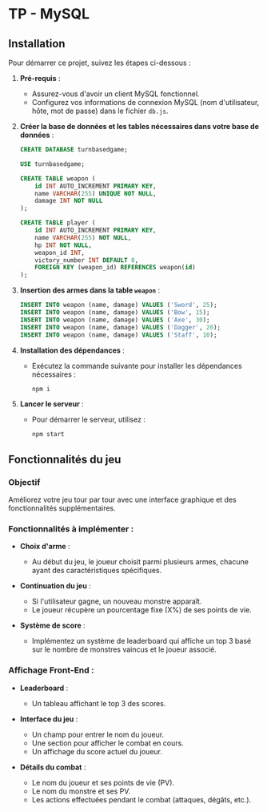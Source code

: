 # TP - MySQL

## Installation

Pour démarrer ce projet, suivez les étapes ci-dessous :

1. **Pré-requis** :

   - Assurez-vous d'avoir un client MySQL fonctionnel.
   - Configurez vos informations de connexion MySQL (nom d'utilisateur, hôte, mot de passe) dans le fichier `db.js`.

2. **Créer la base de données et les tables nécessaires dans votre base de données** :

   ```sql
   CREATE DATABASE turnbasedgame;
   ```

   ```sql
   USE turnbasedgame;

   CREATE TABLE weapon (
       id INT AUTO_INCREMENT PRIMARY KEY,
       name VARCHAR(255) UNIQUE NOT NULL,
       damage INT NOT NULL
   );

   CREATE TABLE player (
       id INT AUTO_INCREMENT PRIMARY KEY,
       name VARCHAR(255) NOT NULL,
       hp INT NOT NULL,
       weapon_id INT,
       victory_number INT DEFAULT 0,
       FOREIGN KEY (weapon_id) REFERENCES weapon(id)
   );
   ```

3. **Insertion des armes dans la table `weapon`** :

   ```sql
   INSERT INTO weapon (name, damage) VALUES ('Sword', 25);
   INSERT INTO weapon (name, damage) VALUES ('Bow', 15);
   INSERT INTO weapon (name, damage) VALUES ('Axe', 30);
   INSERT INTO weapon (name, damage) VALUES ('Dagger', 20);
   INSERT INTO weapon (name, damage) VALUES ('Staff', 10);
   ```

4. **Installation des dépendances** :

   - Exécutez la commande suivante pour installer les dépendances nécessaires :
     ```bash
     npm i
     ```

5. **Lancer le serveur** :
   - Pour démarrer le serveur, utilisez :
     ```bash
     npm start
     ```

## Fonctionnalités du jeu

### Objectif

Améliorez votre jeu tour par tour avec une interface graphique et des fonctionnalités supplémentaires.

### Fonctionnalités à implémenter :

- **Choix d'arme** :

  - Au début du jeu, le joueur choisit parmi plusieurs armes, chacune ayant des caractéristiques spécifiques.

- **Continuation du jeu** :

  - Si l'utilisateur gagne, un nouveau monstre apparaît.
  - Le joueur récupère un pourcentage fixe (X%) de ses points de vie.

- **Système de score** :
  - Implémentez un système de leaderboard qui affiche un top 3 basé sur le nombre de monstres vaincus et le joueur associé.

### Affichage Front-End :

- **Leaderboard** :

  - Un tableau affichant le top 3 des scores.

- **Interface du jeu** :

  - Un champ pour entrer le nom du joueur.
  - Une section pour afficher le combat en cours.
  - Un affichage du score actuel du joueur.

- **Détails du combat** :
  - Le nom du joueur et ses points de vie (PV).
  - Le nom du monstre et ses PV.
  - Les actions effectuées pendant le combat (attaques, dégâts, etc.).
